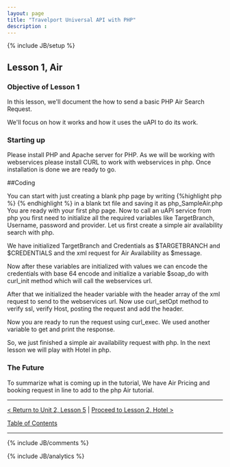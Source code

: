 ```yaml
---
layout: page
title: "Travelport Universal API with PHP"
description :
---
```

{% include JB/setup %}

## Lesson 1, Air

### Objective of Lesson 1

In this lesson, we'll document the how to send a basic PHP Air Search Request.

We'll focus on how it works and how it uses the uAPI to do its work.  

### Starting up

Please install PHP and Apache server for PHP. As we will be working with webservices please install CURL to work with webservices in php.
Once installation is done we are ready to go.


##Coding

You can start with just creating a blank php page by writing {%highlight php %} <?php          ?> {% endhighlight %} in a blank txt file and saving it as php_SampleAir.php
You are ready with your first php page. Now to call an uAPI service from php you first need to initialize all the required variables like TargetBranch,
Username, password and provider. Let us first create a simple air availability search with php.

We have initialized TargetBranch and Credentials as $TARGETBRANCH and $CREDENTIALS and the xml request for Air Availability as $message.

Now after these variables are initialized with values we can encode the credentials with base 64 encode and initialize a variable $soap_do with curl_init
method which will call the webservices url.

After that we initialized the header variable with the header array of the xml request to send to the webservices url. Now use curl_setOpt method
to verify ssl, verify Host, posting the request and add the header.

Now you are ready to run the request using curl_exec. We used another variable to get and print the response.


So, we just finished a simple air availability request with php. In the next lesson we will play with Hotel in php.



### The Future

To summarize what is coming up in the tutorial, We have Air Pricing and booking request in line to add to the php Air tutorial.

----------------------

[< Return to Unit 2, Lesson 5](lesson_2-5.html) | [Proceed to Lesson 2, Hotel >](lesson_3-7.html)

[Table of Contents](index.html)
<hr>

{% include JB/comments %}

{% include JB/analytics %}







